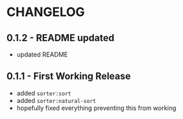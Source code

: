 # CHANGELOG

## 0.1.2 - README updated

* updated README

## 0.1.1 - First Working Release

* added `sorter:sort`
* added `sorter:natural-sort`
* hopefully fixed everything preventing this from working
